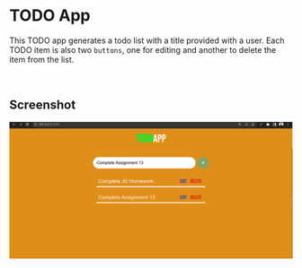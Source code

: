 # TODO App

This TODO app generates a todo list with a title provided with a user.
Each TODO item is also two `buttons`, one for editing and another to delete the item from the list.

<br>

## Screenshot

![](./Image/Screenshot12.png)